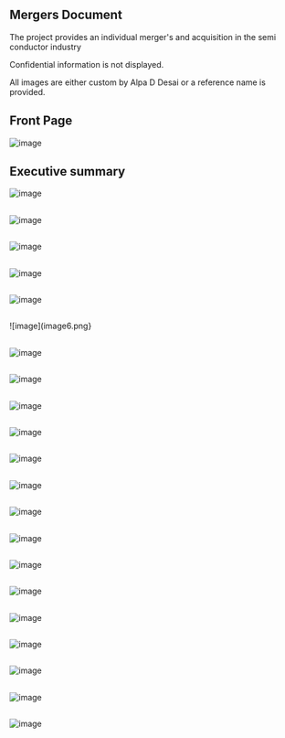 ## Mergers Document

The project provides an individual merger's and acquisition in the semi conductor industry

Confidential information is not displayed.

All images are either custom by Alpa D Desai or a reference name is provided.

## Front Page
![image](image.png)

## Executive summary
![image](image1.png)

## 
![image](image2.png)

##
![image](image3.png)

## 
![image](image4.png)

##
![image](image5.png)

##
![image](image6.png}

##
![image](image7.png)

##
![image](image8.png)

##
![image](image9.png)

##
![image](image10.png)

##
![image](image11.png)

##
![image](image12.png)

##
![image](image13.png)

##
![image](image14.png)

##
![image](image15.png)

##
![image](image16.png)

##
![image](image17.png)

##
![image](image18.png)

##
![image](image19.png)

##
![image](image20.png)

##
![image](image21.png)

